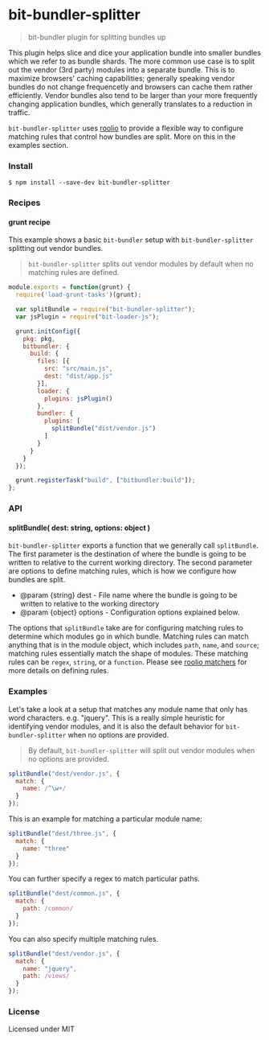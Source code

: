 # bit-bundler-splitter
> bit-bundler plugin for splitting bundles up

This plugin helps slice and dice your application bundle into smaller bundles which we refer to as bundle shards. The more common use case is to split out the vendor (3rd party) modules into a separate bundle. This is to maximize browsers' caching capabilities; generally speaking vendor bundles do not change frequencetly and browsers can cache them rather efficiently. Vendor bundles also tend to be larger than your more frequently changing application bundles, which generally translates to a reduction in traffic.

`bit-bundler-splitter` uses [roolio](https://github.com/MiguelCastillo/roolio) to provide a flexible way to configure matching rules that control how bundles are split. More on this in the examples section.

### Install

```
$ npm install --save-dev bit-bundler-splitter
```

### Recipes

#### grunt recipe

This example shows a basic `bit-bundler` setup with `bit-bundler-splitter` splitting out vendor bundles.

> `bit-bundler-splitter` splits out vendor modules by default when no matching rules are defined.

``` javascript
module.exports = function(grunt) {
  require('load-grunt-tasks')(grunt);

  var splitBundle = require("bit-bundler-splitter");
  var jsPlugin = require("bit-loader-js");

  grunt.initConfig({
    pkg: pkg,
    bitbundler: {
      build: {
        files: [{
          src: "src/main.js",
          dest: "dist/app.js"
        }],
        loader: {
          plugins: jsPlugin()
        },
        bundler: {
          plugins: [
            splitBundle("dist/vendor.js")
          ]
        }
      }
    }
  });

  grunt.registerTask("build", ["bitbundler:build"]);
};
```

### API

#### splitBundle( dest: string, options: object )

`bit-bundler-splitter` exports a function that we generally call `splitBundle`.  The first parameter is the destination of where the bundle is going to be written to relative to the current working directory.  The second parameter are options to define matching rules, which is how we configure how bundles are split.

- @param {string} dest - File name where the bundle is going to be written to relative to the working directory
- @param {object} options - Configuration options explained below.

The options that `splitBundle` take are for configuring matching rules to determine which modules go in which bundle. Matching rules can match anything that is in the module object, which includes `path`, `name`, and `source`; matching rules essentially match the shape of modules. These matching rules can be `regex`, `string`, or a `function`.  Please see [roolio matchers](https://github.com/MiguelCastillo/roolio#matchers) for more details on defining rules.


### Examples
Let's take a look at a setup that matches any module name that only has word characters. e.g. "jquery". This is a really simple heuristic for identifying vendor modules, and it is also the default behavior for `bit-bundler-splitter` when no options are provided.

> By default, `bit-bundler-splitter` will split out vendor modules when no options are provided.

``` javascript
splitBundle("dest/vendor.js", {
  match: {
    name: /^\w+/
  }
});
```

This is an example for matching a particular module name:

``` javascript
splitBundle("dest/three.js", {
  match: {
    name: "three"
  }
});
```

You can further specify a regex to match particular paths.

``` javascript
splitBundle("dest/common.js", {
  match: {
    path: /common/
  }
});
```

You can also specify multiple matching rules.

``` javascript
splitBundle("dest/vendor.js", {
  match: {
    name: "jquery",
    path: /views/
  }
});
```


### License

Licensed under MIT